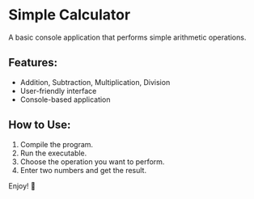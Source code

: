 # Simple Calculator

A basic console application that performs simple arithmetic operations.

## Features:
- Addition, Subtraction, Multiplication, Division
- User-friendly interface
- Console-based application

## How to Use:
1. Compile the program.
2. Run the executable.
3. Choose the operation you want to perform.
4. Enter two numbers and get the result.

Enjoy! 🚀

